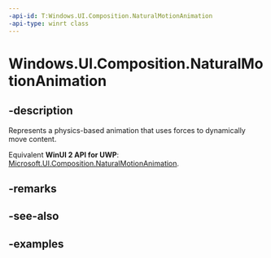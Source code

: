 ```yaml
---
-api-id: T:Windows.UI.Composition.NaturalMotionAnimation
-api-type: winrt class
---
```


<!-- Class syntax.
public class NaturalMotionAnimation : CompositionAnimation, CompositionAnimation
-->

# Windows.UI.Composition.NaturalMotionAnimation

## -description

Represents a physics-based animation that uses forces to dynamically move content.

Equivalent **WinUI 2 API for UWP**: [Microsoft.UI.Composition.NaturalMotionAnimation](/windows/winui/api/microsoft.ui.composition.naturalmotionanimation).

## -remarks

## -see-also

## -examples

